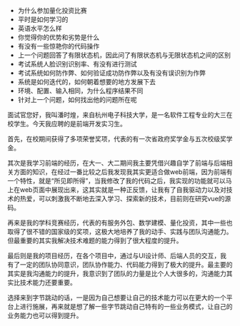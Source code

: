 * 为什么参加量化投资比赛
* 平时是如何学习的
* 英语水平怎么样
* 你觉得你的优势和劣势是什么
* 有没有一些惊艳你的代码操作
* 上一个问题回答了有限状态机，因此问了有限状态机与无限状态机之间的区别
* 考试系统人脸识别识别率、有没有进行测试
* 考试系统如何防作弊、如何验证成功防作弊以及有没有误识别为作弊
* 系统是如何迭代的，如何朝着想要的地方发展下去
* 环境、配置、输入相同，为什么程序结果不同
* 针对上一个问题，如何找出他的问题所在呢

面试官您好，我叫潘时煌，来自杭州电子科技大学，是一名软件工程专业的大三在校学生。今天我应聘的是前端开发实习生。

首先，在校期间获得了多项荣誉奖项，代表的有一次省政府奖学金与五次校级奖学金。

其次是我学习前端的经历，在大一、大二期间我主要凭借兴趣自学了前端与后端相关方面的知识，在经过一番比较之后我发现我其实更适合做web前端，因为前端有一个特性，就是“所见即所得”，当我修改了我的代码之后，我实现的功能就可以马上在web页面中展现出来，这其实就是一种正反馈，让我有了自我驱动力以及对技术的热爱，可以刺激我不断地去深入学习、探索新的技术，目前则在研究vue的源码。

再来是我的学科竞赛经历，代表的有服务外包、数学建模、量化投资，其中一些也取得了很不错的国家级的奖项，这极大地培养了我的动手、实践与团队沟通能力。但最重要的其实我解决技术难题的能力得到了很大程度的提升。

最后则是我的项目经历，在各个项目中，通过与UI设计师、后端人员的交互，我有了一定的团队协同意识，团队协作能力、代码能力得到了极大的提升。最主要的其实是我沟通能力的提升，我意识到了团队的力量是比个人大很多的，沟通能力其实比技术能力还要重要。

选择来到字节跳动的话，一是因为自己想要让自己的技术能力可以在更大的一个平台上进行施展，再来就是想了解一些字节跳动自己特有的一些业务模式，让自己的业务能力也可以得到提升。